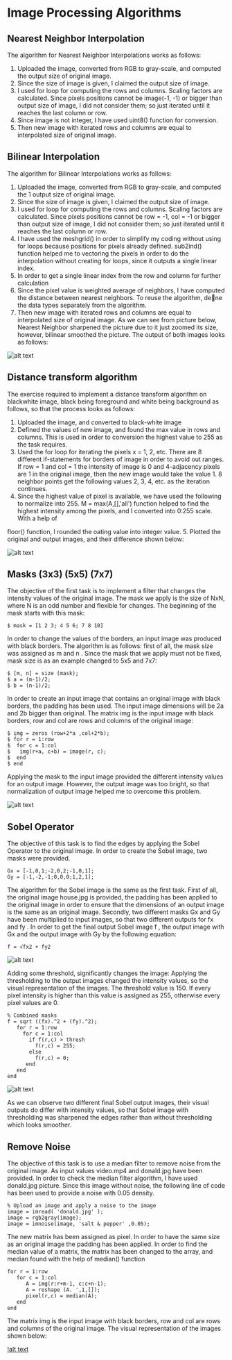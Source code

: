 # Image Processing Algorithms

## Nearest Neighbor Interpolation

The algorithm for Nearest Neighbor Interpolations works as follows:
1. Uploaded the image, converted from RGB to gray-scale, and computed the
output size of original image.
2. Since the size of image is given, I claimed the output size of image.
3. I used for loop for computing the rows and columns. Scaling factors are
calculated. Since pixels positions cannot be image(-1, -1) or bigger than output
size of image, I did not consider them; so just iterated until it reaches the last
column or row.
4. Since image is not integer, I have used uint8() function for conversion.
5. Then new image with iterated rows and columns are equal to interpolated
size of original image.

## Bilinear Interpolation
The algorithm for Bilinear Interpolations works as follows:
1. Uploaded the image, converted from RGB to gray-scale, and computed the
1
output size of original image.
2. Since the size of image is given, I claimed the output size of image.
3. I used for loop for computing the rows and columns. Scaling factors are
calculated. Since pixels positions cannot be row = -1, col = -1 or bigger than
output size of image, I did not consider them; so just iterated until it reaches
the last column or row.
4. I have used the meshgrid() in order to simplify my coding without using for
loops because positions for pixels already defined. sub2ind() function helped
me to vectoring the pixels in order to do the interpolation without creating for
loops, since it outputs a single linear index.
5. In order to get a single linear index from the row and column for further
calculation
6. Since the pixel value is weighted average of neighbors, I have computed the
distance between nearest neighbors. To reuse the algorithm, dene the data
types separately from the algorithm.
7. Then new image with iterated rows and columns are equal to interpolated
size of original image.
As we can see from picture below, Nearest Neighbor sharpened the picture due
to it just zoomed its size, however, bilinear smoothed the picture. The output
of both images looks as follows:

![alt text](https://github.com/BZWayne/image_processing_algorithms/blob/main/smoothing_algo/task1.jpg)

## Distance transform algorithm

The exercise required to implement a distance transform algorithm on blackwhite
image, black being foreground and white being background as follows, so
that the process looks as follows:
1. Uploaded the image, and converted to black-white image
2. Defined the values of new image, and found the max value in rows and
columns. This is used in order to conversion the highest value to 255 as the
task requires.
3. Used the for loop for iterating the pixels x = 1, 2, etc. There are 8 different
if-statements for borders of image in order to avoid out ranges. If row = 1 and
col = 1 the intensity of image is 0 and 4-adjacency pixels are 1 in the original
image, then the new image would take the value 1. 8 neighbor points get the
following values 2, 3, 4, etc. as the iteration continues.
4. Since the highest value of pixel is available, we have used the following to
normalize into 255. M = max(A,[],'all') function helped to find the highest
intensity among the pixels, and I converted into 0:255 scale. With a help of

floor() function, I rounded the 
oating value into integer value.
5. Plotted the original and output images, and their difference shown below:

![alt text](https://github.com/BZWayne/image_processing_algorithms/blob/main/distance_transform/task2.jpg)

## Masks (3x3) (5x5) (7x7)

The objective of the first task is to implement a filter that changes the intensity values of the
original image. The mask we apply is the size of NxN, where N is an odd number and flexible for
changes. The beginning of the mask starts with this mask:
```
$ mask = [1 2 3; 4 5 6; 7 8 10]
```
In order to change the values of the borders, an input image was produced with black borders.
The algorithm is as follows: first of all, the mask size was assigned as m and n . Since the mask
that we apply must not be fixed, mask size is as an example changed to 5x5 and 7x7:
```
$ [m, n] = size (mask);
$ a = (m-1)/2;
$ b = (n-1)/2;
```
In order to create an input image that contains an original image with black borders, the padding
has been used. The input image dimensions will be 2a and 2b bigger than original. The matrix img
is the input image with black borders, row and col are rows and columns of the original image:
```
$ img = zeros (row+2*a ,col+2*b);
$ for r = 1:row
$  for c = 1:col
$   img(r+a, c+b) = image(r, c);
$  end
$ end
```
Applying the mask to the input image provided the different intensity values for an output image.
However, the output image was too bright, so that normalization of output image helped me to
overcome this problem.

![alt text](https://github.com/BZWayne/image_processing_algorithms/blob/main/filtering_image/Screen%20Shot%202020-11-21%20at%2012.15.47.png)

## Sobel Operator

The objective of this task is to find the edges by applying the Sobel Operator to the original image.
In order to create the Sobel image, two masks were provided.
```
Gx = [-1,0,1;-2,0,2;-1,0,1];
Gy = [-1,-2,-1;0,0,0;1,2,1];
```
The algorithm for the Sobel image is the same as the first task. First of all, the original image
house.jpg is provided, the padding has been applied to the original image in order to ensure that
the dimensions of an output image is the same as an original image. Secondly, two different
masks Gx and Gy have been multiplied to input images, so that two different outputs for fx and fy .
In order to get the final output Sobel image f , the output image with Gx and the output image with
Gy by the following equation:
```
f = √fx2 + fy2
```
![alt text](https://github.com/BZWayne/image_processing_algorithms/blob/main/finding_edges/task2.jpg)

Adding some threshold, significantly changes the image:
Applying the thresholding to the output images changed the intensity values, so the visual
representation of the images. The threshold value is 150. If every pixel intensity is higher than this
value is assigned as 255, otherwise every pixel values are 0.
```
% Combined masks
f = sqrt ((fx).^2 + (fy).^2);
   for r = 1:row
     for c = 1:col
       if f(r,c) > thresh
         f(r,c) = 255;
       else
         f(r,c) = 0;
      end
   end
end
```
![alt text](https://github.com/BZWayne/image_processing_algorithms/blob/main/finding_edges/task2_with_thresh.jpg)

As we can observe two different final Sobel output images, their visual outputs do differ with
intensity values, so that Sobel image with thresholding was sharpened the edges rather than
without thresholding which looks smoother.

## Remove Noise

The objective of this task is to use a median filter to remove noise from the original image. As
input values video.mp4 and donald.jpg have been provided. In order to check the median filter
algorithm, I have used donald.jpg picture. Since this image without noise, the following line of
code has been used to provide a noise with 0.05 density.

```
% Upload an image and apply a noise to the image
image = imread( 'donald.jpg' );
image = rgb2gray(image);
image = imnoise(image, 'salt & pepper' ,0.05);
```

The new matrix has been assigned as pixel. In order to have the same size as an original image
the padding has been applied. In order to find the median value of a matrix, the matrix has been
changed to the array, and median found with the help of median() function

```
for r = 1:row
   for c = 1:col
      A = img(r:r+m-1, c:c+n-1);
      A = reshape (A. ',1,[]);
      pixel(r,c) = median(A);
   end
end
```
The matrix img is the input image with black borders, row and col are rows and columns of the
original image. The visual representation of the images shown below:

[!alt text](https://github.com/BZWayne/image_processing_algorithms/blob/main/remove_noise/Screen%20Shot%202020-11-21%20at%2012.26.41.png)
